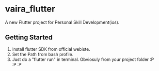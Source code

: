# vaira_flutter

A new Flutter project for Personal Skill Development(ios).

## Getting Started
1) Install flutter SDK from official webiste.
2) Set the Path from bash profile.
3) Just do a "flutter run" in terminal. Obviosuly from your project folder :P :P :P
